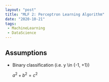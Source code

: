 ```yaml
---
layout: "post"
title: "MLF 2: Perceptron Learning Algorithm"
date: "2020-10-21"
tags:
 - MachineLearning
 - DataScience
---
```

## Assumptions
* Binary classification (i.e. y \in {-1, +1})


  $a^2 + b^2 = c^2$
 
